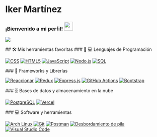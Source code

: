 # Iker Martínez
<h3 align="centro">
  ¡Bienvenido a mi perfil!
  <img src="https://media.giphy.com/media/hvRJCLFzcasrR4ia7z/giphy.gif" width="28">
</h3>

<!-- Escritura de SVG por DenverCoder1 - https://github.com/DenverCoder1/readme-typing-svg -->
<p align="centro">
  <a href="https://github.com/DenverCoder1/readme-typing-svg"><img src="https://readme-typing-svg.herokuapp.com?center=true&vCenter=true&lines=Iker+Martínez++;+Full-Stack-Web-Developer"></a>
</p>
<!-- Algunas insignias son de https://github.com/Ileriayo/markdown-badges -->
## 🛠️ Mis herramientas favoritas
### 👨 💻 Lenguajes de Programación
<p>
    <a href="#"><img alt="CSS" src="https://img.shields.io/badge/CSS-1572B6.svg?logo=css3&logoColor=white"></a>
    <a href="#"><img alt="HTML5" src="https://img.shields.io/badge/HTML5-E34F26?logo=html5&logoColor=white"></a>
    <a href="#"><img alt="JavaScript" src="https://img.shields.io/badge/JavaScript-F7DF1E.svg?logo=javascript&logoColor=black"></a>
    <a href="#"><img alt="Nodo.js" src="https://img.shields.io/badge/Node.js-43853D.svg?logo=node.js&logoColor=white"></a >
    <a href="#"><img alt="SQL" src="https://custom-icon-badges.herokuapp.com/badge/SQL-025E8C.svg?logo=database&logoColor=white"></a >
</p>
### 🧰 Frameworks y Librerías
<p>
    <a href="#"><img alt="Reaccionar" src="https://img.shields.io/badge/React-20232a.svg?logo=react&logoColor=%2361DAFB"></a>
    <a href="#"><img alt="Redux" src="https://img.shields.io/badge/Redux-593D88?logo=redux&logoColor=white"></a >
    <a href="#"><img alt="Express.js" src="https://img.shields.io/badge/Express.js-404d59.svg?logo=express&logoColor=white"></a >
    <a href="#"><img alt="GitHub Actions" src="https://img.shields.io/badge/GitHub%20Actions-2671E5.svg?logo=github%20actions&logoColor=white"></a>
    <a href="#"><img alt="Bootstrap" src="https://img.shields.io/badge/Bootstrap-7952B3.svg?logo=bootstrap&logoColor=white"></a>
</p>
### 🗄️ Bases de datos y almacenamiento en la nube
<p>
    <a href="#"><img alt="PostgreSQL" src="https://img.shields.io/badge/PostgreSQL-316192.svg?logo=postgresql&logoColor=white"></a>
    <a href="#"><img alt="Vercel" src="https://img.shields.io/badge/Vercel-000000.svg?logo=vercel&logoColor=white"></a >
</p>
### 💻 Software y herramientas
<p>
    <a href="#"><img alt="Arch Linux" src="https://img.shields.io/badge/Arch%20Linux-1793D1.svg?logo=arch-linux&logoColor=white"></a>
    <a href="#"><img alt="Git" src="https://img.shields.io/badge/Git-F05033.svg?logo=git&logoColor=white"></a >
    <a href="#"><img alt="Postman" src="https://img.shields.io/badge/Postman-FF6C37?logo=postman&logoColor=white"></a >
    <a href="#"><img alt="Desbordamiento de pila" src="https://img.shields.io/badge/-Stack%20Overflow-FE7A16?logo=stack-overflow&logoColor=white"></a>
    <a href="#"><img alt="Visual Studio Code" src="https://img.shields.io/badge/Visual%20Studio%20Code-0078d7.svg?logo=visual-studio-code&logoColor=white"></a>
</p>


